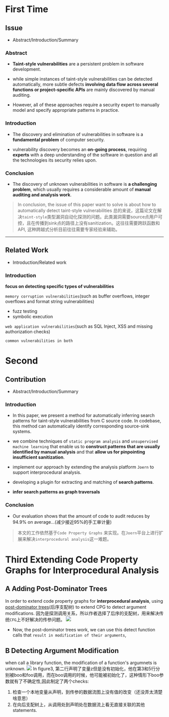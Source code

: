# First Time



## Issue

* Abstract/Introduction/Summary

### Abstract

- **Taint-style vulnerabilities** are a persistent problem in software development.

- while simple instances of taint-style vulnerabilities can be detected automatically, more subtle defects **involving data flow across several functions or project-specific APIs** are mainly discovered by manual auditing.

- However, all of these approaches require a security expert to manually model and specify appropriate patterns in practice.

### Introduction

- The discovery and elimination of vulnerabilities in software is a **fundamental problem** of computer security.

- vulnerability discovery becomes an **on-going process**, requiring **experts** with a deep understanding of the software in question and all the technologies its security relies upon.
 
### Conclusion

- The discovery of unknown vulnerabilities in software is **a challenging problem**, which usually requires a considerable amount of **manual auditing and analysis work**.

> In conclusion, the issue of this paper want to solve is about how to automatically detect taint-style vulnerabilities
> 总的来说，这篇论文在解决`taint-style`类型漏洞自动化探测的问题。此类漏洞需要source点用户可控，且在传播到sink点的路径上没有sanitization。这往往需要跨跃函数和API, 这种跨越式分析目前往往需要专家经验来辅助。 

---

## Related Work

* Introduction/Related work

### Introduction

**focus on detecting specific types of vulnerabilities**

`memory corruption vulnerabilities`(such as buffer overflows, integer overflows and format string vulnerabilities)
- fuzz testing
- symbolic execution

`web application vulnerabilities`(such as SQL Inject, XSS and missing authorization checks)

`common vulnerabilities in both`


# Second

## Contribution

* Abstract/Introduction/Summary

### Introduction 

- In this paper, we present a method for automatically inferring search patterns for taint-style vulnerabilities from C source code. In codebase, this method can automatically identify corresponding source-sink systems.

- we combine techniques of `static program analysis` and `unsupervised machine learning` that enable us to **construct patterns that are usually identified by manual analysis** and that **allow us for pinpointing insufficient sanitization**.

- implement our approach by extending the analysis platform `Joern` to support interprocedural analysis.
- developing a plugin for extracting and matching of **search patterns**.
- **infer search patterns as graph traversals**


### Conclusion
- Our evaluation shows that the amount of code to audit reduces by 94.9%  on average...(减少接近95%的手工审计量)

> 本文的工作依然基于`Code Property Graphs` 来实现。在`Joern`平台上进行扩展来解决`interprocedural analysis`这一难题。


# Third Extending Code Property Graphs for  Interprocedural Analysis

## A  Adding Post-Dominator Trees

In order to extend code property graphs for **interprocedural analysis**, using [post-dominator trees](https://en.wikipedia.org/wiki/Dominator_(graph_theory))(后序支配树) to extend CPG to detect argument modifications.
因为是探测调用关系，所以作者选择了后序的支配树，用来解决传统`CFG`上不好解决的传参问题。
![](https://tva1.sinaimg.cn/large/006y8mN6ly1g8pq7zrz6pj30ff0npq3a.jpg)

- Now, the post-dominator trees work, we can use this detect function calls that `result in modification of their arguments`, 

## B Detecting Argument Modification
 when call a library function, the modification of a function's argumnets is unknown.
 ![](https://tva1.sinaimg.cn/large/006y8mN6ly1g8vixunoj4j30aw0ay74a.jpg)
 In figure3, 第二行声明了变量z但是没有初始化，他在第3和5行分别被boo和foo调用，而在boo调用的时候，他可能被初始化了，这种情形下boo参数就有了不确定性,因此制定了两个checks:
 1. 检查一个本地变量从声明，到传参的数据流图上没有值的改变（还没弄太清楚啥意思）
 2. 在向后支配树上，从调用处到声明处在数据流上看无直接关联的其他statements.
 
